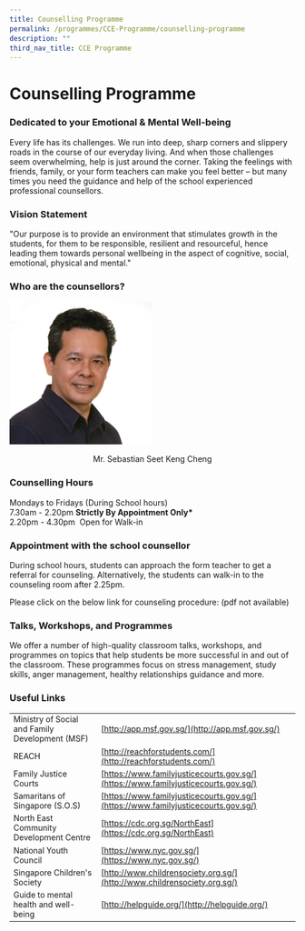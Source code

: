 ```yaml
---
title: Counselling Programme
permalink: /programmes/CCE-Programme/counselling-programme
description: ""
third_nav_title: CCE Programme
---
```

# **Counselling Programme**

### Dedicated to your Emotional & Mental Well-being

Every life has its challenges. We run into deep, sharp corners and slippery roads in the course of our everyday living. And when those challenges seem overwhelming, help is just around the corner. Taking the feelings with friends, family, or your form teachers can make you feel better – but many times you need the guidance and help of the school experienced professional counsellors.

### Vision Statement

"Our purpose is to provide an environment that stimulates growth in the students, for them to be responsible, resilient and resourceful, hence leading them towards personal wellbeing in the aspect of cognitive, social, emotional, physical and mental."

### Who are the counsellors?

<img src="/images/o%20AED%20-%20mr%20sebastian%20seet%20keng%20cheng%20sq%20100.jpg" 
     style="width:50%">
<center>Mr. Sebastian Seet Keng Cheng</center>

### Counselling Hours

Mondays to Fridays (During School hours)     
7.30am - 2.20pm **Strictly By Appointment Only\***    
2.20pm - 4.30pm  Open for Walk-in

### Appointment with the school counsellor

During school hours, students can approach the form teacher to get a referral for counseling. Alternatively, the students can walk-in to the counseling room after 2.25pm.

Please click on the below link for counseling procedure:
(pdf not available)

### Talks, Workshops, and Programmes

We offer a number of high-quality classroom talks, workshops, and programmes on topics that help students be more successful in and out of the classroom. These programmes focus on stress management, study skills, anger management, healthy relationships guidance and more.

### Useful Links

|  	|  	|
|---	|---	|
| Ministry of Social and Family Development (MSF) 	| [http://app.msf.gov.sg/](http://app.msf.gov.sg/) 	|
| REACH 	| [http://reachforstudents.com/](http://reachforstudents.com/) 	|
| Family Justice Courts 	| [https://www.familyjusticecourts.gov.sg/](https://www.familyjusticecourts.gov.sg/) 	|
| Samaritans of Singapore (S.O.S) 	| [https://www.familyjusticecourts.gov.sg/](https://www.familyjusticecourts.gov.sg/) 	|
| North East Community Development Centre 	| [https://cdc.org.sg/NorthEast](https://cdc.org.sg/NorthEast) 	|
| National Youth Council 	| [https://www.nyc.gov.sg/](https://www.nyc.gov.sg/) 	|
| Singapore Children's Society 	| [http://www.childrensociety.org.sg/](http://www.childrensociety.org.sg/) 	|
| Guide to mental health and well-being 	| [http://helpguide.org/](http://helpguide.org/) 	|